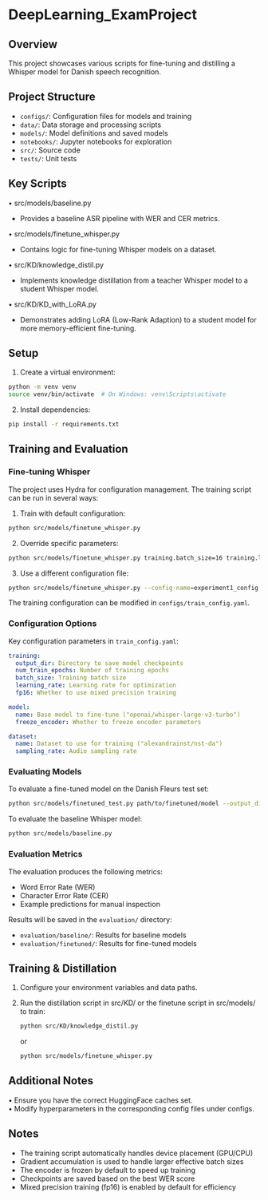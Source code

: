 # DeepLearning_ExamProject

## Overview

This project showcases various scripts for fine-tuning and distilling a Whisper model for Danish speech recognition.

## Project Structure

- `configs/`: Configuration files for models and training
- `data/`: Data storage and processing scripts
- `models/`: Model definitions and saved models
- `notebooks/`: Jupyter notebooks for exploration
- `src/`: Source code
- `tests/`: Unit tests

## Key Scripts

• src/models/baseline.py

- Provides a baseline ASR pipeline with WER and CER metrics.

• src/models/finetune_whisper.py

- Contains logic for fine-tuning Whisper models on a dataset.

• src/KD/knowledge_distil.py

- Implements knowledge distillation from a teacher Whisper model to a student Whisper model.

• src/KD/KD_with_LoRA.py

- Demonstrates adding LoRA (Low-Rank Adaption) to a student model for more memory-efficient fine-tuning.

## Setup

1. Create a virtual environment:

```bash
python -m venv venv
source venv/bin/activate  # On Windows: venv\Scripts\activate
```

2. Install dependencies:

```bash
pip install -r requirements.txt
```

## Training and Evaluation

### Fine-tuning Whisper

The project uses Hydra for configuration management. The training script can be run in several ways:

1. Train with default configuration:

```bash
python src/models/finetune_whisper.py
```

2. Override specific parameters:

```bash
python src/models/finetune_whisper.py training.batch_size=16 training.learning_rate=2e-5
```

3. Use a different configuration file:

```bash
python src/models/finetune_whisper.py --config-name=experiment1_config
```

The training configuration can be modified in `configs/train_config.yaml`.

### Configuration Options

Key configuration parameters in `train_config.yaml`:

```yaml
training:
  output_dir: Directory to save model checkpoints
  num_train_epochs: Number of training epochs
  batch_size: Training batch size
  learning_rate: Learning rate for optimization
  fp16: Whether to use mixed precision training

model:
  name: Base model to fine-tune ("openai/whisper-large-v3-turbo")
  freeze_encoder: Whether to freeze encoder parameters

dataset:
  name: Dataset to use for training ("alexandrainst/nst-da")
  sampling_rate: Audio sampling rate
```

### Evaluating Models

To evaluate a fine-tuned model on the Danish Fleurs test set:

```bash
python src/models/finetuned_test.py path/to/finetuned/model --output_dir evaluation_results
```

To evaluate the baseline Whisper model:

```bash
python src/models/baseline.py
```

### Evaluation Metrics

The evaluation produces the following metrics:

- Word Error Rate (WER)
- Character Error Rate (CER)
- Example predictions for manual inspection

Results will be saved in the `evaluation/` directory:

- `evaluation/baseline/`: Results for baseline models
- `evaluation/finetuned/`: Results for fine-tuned models

## Training & Distillation

1. Configure your environment variables and data paths.
2. Run the distillation script in src/KD/ or the finetune script in src/models/ to train:

   ```bash
   python src/KD/knowledge_distil.py
   ```

   or

   ```bash
   python src/models/finetune_whisper.py
   ```

## Additional Notes

• Ensure you have the correct HuggingFace caches set.  
• Modify hyperparameters in the corresponding config files under configs.

## Notes

- The training script automatically handles device placement (GPU/CPU)
- Gradient accumulation is used to handle larger effective batch sizes
- The encoder is frozen by default to speed up training
- Checkpoints are saved based on the best WER score
- Mixed precision training (fp16) is enabled by default for efficiency
